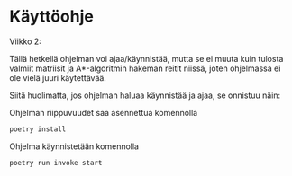 # Käyttöohje

Viikko 2:

Tällä hetkellä ohjelman voi ajaa/käynnistää, mutta se ei muuta kuin tulosta valmiit matriisit ja A*-algoritmin hakeman reitit niissä, joten ohjelmassa ei ole vielä juuri käytettävää.

Siitä huolimatta, jos ohjelman haluaa käynnistää ja ajaa, se onnistuu näin:

Ohjelman riippuvuudet saa asennettua komennolla
```bash
poetry install
```

Ohjelma käynnistetään komennolla 
```bash
poetry run invoke start
```
